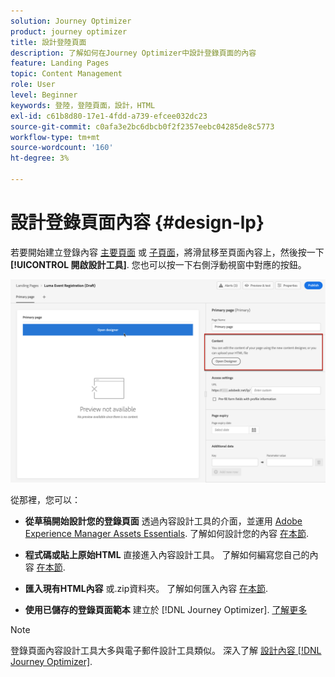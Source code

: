 ```yaml
---
solution: Journey Optimizer
product: journey optimizer
title: 設計登陸頁面
description: 了解如何在Journey Optimizer中設計登錄頁面的內容
feature: Landing Pages
topic: Content Management
role: User
level: Beginner
keywords: 登陸，登陸頁面，設計，HTML
exl-id: c61b8d80-17e1-4fdd-a739-efcee032dc23
source-git-commit: c0afa3e2bc6dbcb0f2f2357eebc04285de8c5773
workflow-type: tm+mt
source-wordcount: '160'
ht-degree: 3%

---
```


# 設計登錄頁面內容 {#design-lp}

若要開始建立登錄內容 [主要頁面](create-lp.md#configure-primary-page) 或 [子頁面](create-lp.md#configure-subpages)，將滑鼠移至頁面內容上，然後按一下 **[!UICONTROL 開啟設計工具]**. 您也可以按一下右側浮動視窗中對應的按鈕。

![](assets/lp_open-designer.png)

從那裡，您可以：

* **從草稿開始設計您的登錄頁面** 透過內容設計工具的介面，並運用 [Adobe Experience Manager Assets Essentials](../email/assets-essentials.md). 了解如何設計您的內容 <!--or use built-in templates--> [在本節](../email/content-from-scratch.md).

* **程式碼或貼上原始HTML** 直接進入內容設計工具。 了解如何編寫您自己的內容 [在本節](../email/code-content.md).

* **匯入現有HTML內容** 或.zip資料夾。 了解如何匯入內容 [在本節](../email/existing-content.md).

* **使用已儲存的登錄頁面範本** 建立於 [!DNL Journey Optimizer]. [了解更多](lp-templates.md)

>[!NOTE]
>
>登錄頁面內容設計工具大多與電子郵件設計工具類似。 深入了解 [設計內容 [!DNL Journey Optimizer]](../email/get-started-email-design.md).
